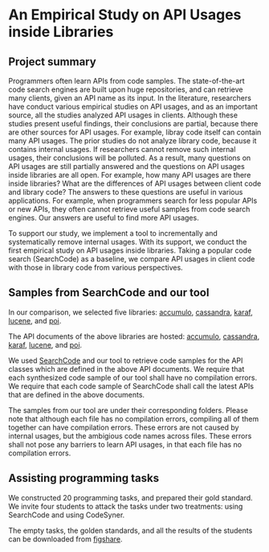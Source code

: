 # An Empirical Study on API Usages inside Libraries

## Project summary


Programmers often learn APIs from code samples. The state-of-the-art code search engines are built upon huge repositories, and can retrieve many clients, given an API name as its input. In the literature, researchers have conduct various empirical studies on API usages, and as an important source, all the studies analyzed API usages in clients. Although these studies present useful findings, their conclusions are partial, because there are other sources for API usages. For example, libray code itself can contain many API usages. The prior studies do not analyze library code, because it contains internal usages. If researchers cannot remove such internal usages, their conclusions will be polluted. As a result, many questions on API usages are still partially answered and the questions on API usages inside libraries are all open. For example, how many API usages are there inside libraries? What are the differences of API usages between client code and library code? The answers to these questions are useful in various applications. For example, when programmers search for less popular APIs or new APIs, they often cannot retrieve useful samples from code search engines. Our answers are useful to find more API usages. 

To support our study, we implement a tool to incrementally and systematically remove internal usages. With its support, we conduct the first empirical study on API usages inside libraries. Taking a popular code search (SearchCode) as a baseline, we compare API usages in client code with those in library code from various perspectives. 


## Samples from SearchCode and our tool

In our comparison, we selected five libraries: 
[accumulo](https://accumulo.apache.org), [cassandra](https://cassandra.apache.org), [karaf](https://karaf.apache.org), [lucene](https://lucene.apache.org), and [poi](https://poi.apache.org).

The API documents of the above libraries are hosted: [accumulo](https://tinyurl.com/wrxtcag), [cassandra](https://tinyurl.com/s48gayr), [karaf](https://tinyurl.com/yb23bygh), [lucene](https://tinyurl.com/r65nw7q), and [poi](https://tinyurl.com/uzgdlyr).

We used [SearchCode](https://searchcode.com) and our tool to retrieve code samples for the API classes which are defined in the above API documents. 
We require that each synthesized code sample of our tool shall have no compilation errors. We require that each code sample of SearchCode shall call the latest APIs that are defined in the above documents. 

The samples from our tool are under their corresponding folders. Please note that although each file has no compilation errors, compiling all of them together can have compilation errors. These errors are not caused by internal usages, but the ambigious code names across files. These errors shall not pose any barriers to learn API usages, in that each file has no compilation errors. 


## Assisting programming tasks

We constructed 20 programming tasks, and prepared their gold standard. We invite four students to attack the tasks under two treatments: using SearchCode and using CodeSyner. 

The empty tasks, the golden standards, and all the results of the students can be downloaded from [figshare](https://figshare.com/s/085b5ad9c6ac930b45ce).




